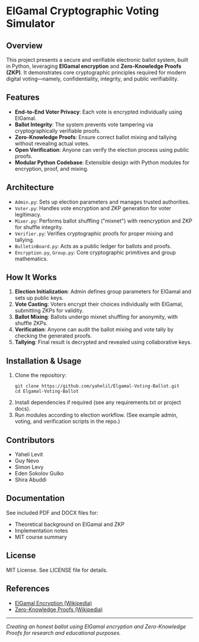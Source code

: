 # ElGamal Cryptographic Voting Simulator

## Overview

This project presents a secure and verifiable electronic ballot system, built in Python, leveraging **ElGamal encryption** and **Zero-Knowledge Proofs (ZKP)**. It demonstrates core cryptographic principles required for modern digital voting—namely, confidentiality, integrity, and public verifiability.

## Features

- **End-to-End Voter Privacy**: Each vote is encrypted individually using ElGamal.
- **Ballot Integrity**: The system prevents vote tampering via cryptographically verifiable proofs.
- **Zero-Knowledge Proofs**: Ensure correct ballot mixing and tallying without revealing actual votes.
- **Open Verification**: Anyone can verify the election process using public proofs.
- **Modular Python Codebase**: Extensible design with Python modules for encryption, proof, and mixing.

## Architecture

- `Admin.py`: Sets up election parameters and manages trusted authorities.
- `Voter.py`: Handles vote encryption and ZKP generation for voter legitimacy.
- `Mixer.py`: Performs ballot shuffling ("mixnet") with reencryption and ZKP for shuffle integrity.
- `Verifier.py`: Verifies cryptographic proofs for proper mixing and tallying.
- `BulletinBoard.py`: Acts as a public ledger for ballots and proofs.
- `Encryption.py`, `Group.py`: Core cryptographic primitives and group mathematics.

## How It Works

1. **Election Initialization**: Admin defines group parameters for ElGamal and sets up public keys.
2. **Vote Casting**: Voters encrypt their choices individually with ElGamal, submitting ZKPs for validity.
3. **Ballot Mixing**: Ballots undergo mixnet shuffling for anonymity, with shuffle ZKPs.
4. **Verification**: Anyone can audit the ballot mixing and vote tally by checking the generated proofs.
5. **Tallying**: Final result is decrypted and revealed using collaborative keys.

## Installation & Usage

1. Clone the repository:
    ```
    git clone https://github.com/yahelil/Elgamal-Voting-Ballot.git
    cd Elgamal-Voting-Ballot
    ```
2. Install dependencies if required (see any requirements.txt or project docs).
3. Run modules according to election workflow. (See example admin, voting, and verification scripts in the repo.)



## Contributors

- Yaheli Levit
- Guy Nevo
- Simon Levy
- Eden Sokolov Gulko
- Shira Abuddi

## Documentation

See included PDF and DOCX files for:
- Theoretical background on ElGamal and ZKP
- Implementation notes
- MIT course summary

## License

MIT License. See LICENSE file for details.

## References

- [ElGamal Encryption (Wikipedia)](https://en.wikipedia.org/wiki/ElGamal_encryption)
- [Zero-Knowledge Proofs (Wikipedia)](https://en.wikipedia.org/wiki/Zero-knowledge_proof)

---

*Creating an honest ballot using ElGamal encryption and Zero-Knowledge Proofs for research and educational purposes.*

